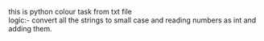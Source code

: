 this is python colour task from txt file <br />
logic:- convert all the strings to small case and reading numbers as int and adding them.

